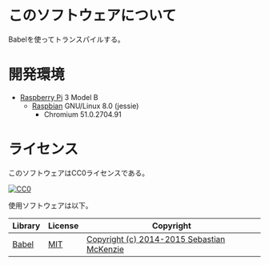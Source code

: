 # このソフトウェアについて

Babelを使ってトランスパイルする。

# 開発環境

* [Raspberry Pi](https://ja.wikipedia.org/wiki/Raspberry_Pi) 3 Model B
    * [Raspbian](https://www.raspberrypi.org/downloads/raspbian/) GNU/Linux 8.0 (jessie)
        * Chromium 51.0.2704.91

# ライセンス

このソフトウェアはCC0ライセンスである。

[![CC0](http://i.creativecommons.org/p/zero/1.0/88x31.png "CC0")](http://creativecommons.org/publicdomain/zero/1.0/deed.ja)

使用ソフトウェアは以下。

Library|License|Copyright
-------|-------|---------
[Babel](https://babeljs.io/)|[MIT](https://opensource.org/licenses/MIT)|[Copyright (c) 2014-2015 Sebastian McKenzie](https://github.com/dbergey/babeljs/blob/master/LICENSE)
